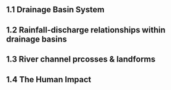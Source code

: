 ## 1.1 Drainage Basin System



## 1.2 Rainfall-discharge relationships within drainage basins

## 1.3 River channel prcosses & landforms

## 1.4 The Human Impact
